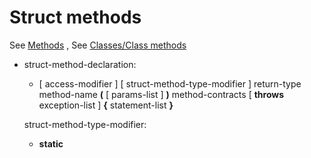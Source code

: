 <div id="struct-methods" class="section level1">

Struct methods
==============

See
[Methods](http://wiki.gnome.org/action/show/Projects/Vala/Manual/Export/Vala/Manual/Methods#)
, See [Classes/Class
methods](http://wiki.gnome.org/action/show/Projects/Vala/Manual/Export/Vala/Manual/Classes#Class_methods)

-   struct-method-declaration:

    -   [ access-modifier ] [ struct-method-type-modifier ] return-type
        method-name **(** [ params-list ] **)** method-contracts [
        **throws** exception-list ] **{** statement-list **}**

    struct-method-type-modifier:

    -   **static**

</div>
